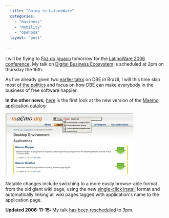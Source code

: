 ```yaml
---
  title: "Going to LatinoWare"
  categories: 
    - "business"
    - "mobility"
    - "openpsa"
  layout: "post"

---
```

I will be flying to [Foz do Iguacu][1] tomorrow for the [LatinoWare 2006 conference][2]. My talk on [Digital Business Ecosystem][3] is scheduled at 2pm on thursday the 16th.

As I've already given two [earlier talks][4] on DBE in Brazil, I will this time skip most [of the politics][4] and focus on how DBE can make everybody in the business of free software happier.

__In the other news,__ [here][5] is the first look at the new version of the [Maemo application catalog][6]:

![Maemo app catalog screenshot](/files/maemo-application-catalog-small.jpg)

Notable changes include switching to a more easily browse-able format from the old giant wiki page, using the new [single-click install][7] format and automatically linking all wiki pages tagged with application's name to the application page.

__Updated 2006-11-15:__ My talk [has been rescheduled][8] to 3pm.

[1]: http://en.wikipedia.org/wiki/Foz_do_Igua%C3%A7u
[2]: http://www.latinoware.org/modules/news/
[3]: http://www.digital-ecosystem.org/
[4]: http://bergie.iki.fi/blog/digital-business-ecosystem-in-fisl.html
[5]: http://test.maemo.org/applications/6b25daa80465b7a4077e446ba053d548/
[6]: http://maemo.org/maemowiki/ApplicationCatalog2006
[7]: https://stage.maemo.org/svn/maemo/projects/haf/trunk/osso-application-installer/doc/repository.txt
[8]: http://www.latinoware.org/2006/uploads/Programa_latinoware_2006.pdf